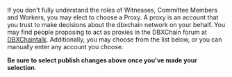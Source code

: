 If you don't fully understand the roles of Witnesses, Committee Members and Workers, you may elect to choose a Proxy. A proxy is an account that you trust to make decisions about the dbxchain network on your behalf. You may find people proposing to act as proxies in the DBXChain forum at [DBXChaintalk](https://dbxchaintalk.org/index.php/board,75.0.html). Additionally, you may choose from the list below, or you can manually enter any account you choose.

**Be sure to select publish changes above once you've made your selection**.
